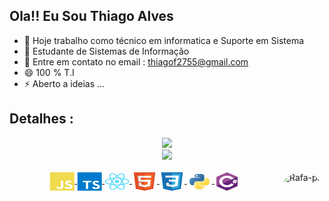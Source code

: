 ## Ola!! Eu Sou Thiago Alves

- 🔭 Hoje trabalho como técnico em informatica e Suporte em Sistema 
- 🌱 Estudante de Sistemas de Informação 
- 💬 Entre em contato no email : thiagof2755@gmail.com
- 😄 100 % T.I
- ⚡ Aberto a ideias ...


## Detalhes :
<div align="center">
  <a href="https://github.com/Thiagof2755">
  <img height="180em" src="https://github-readme-stats.vercel.app/api?username=Thiagof2755&show_icons=true&theme=dark&include_all_commits=true&count_private=true"/>
<div> 
 <img height="180em" src="https://github-readme-stats.vercel.app/api/top-langs/?username=Thiagof2755&layout=compact&langs_count=7&theme=dark"/>
</div>
<div style="display: inline_block"><br>
  <img align="center" alt="Rafa-Js" height="30" width="40" src="https://raw.githubusercontent.com/devicons/devicon/master/icons/javascript/javascript-plain.svg">
  <img align="center" alt="Rafa-Ts" height="30" width="40" src="https://raw.githubusercontent.com/devicons/devicon/master/icons/typescript/typescript-plain.svg">
  <img align="center" alt="Rafa-React" height="30" width="40" src="https://raw.githubusercontent.com/devicons/devicon/master/icons/react/react-original.svg">
  <img align="center" alt="Rafa-HTML" height="30" width="40" src="https://raw.githubusercontent.com/devicons/devicon/master/icons/html5/html5-original.svg">
  <img align="center" alt="Rafa-CSS" height="30" width="40" src="https://raw.githubusercontent.com/devicons/devicon/master/icons/css3/css3-original.svg">
  <img align="center" alt="Rafa-Python" height="30" width="40" src="https://raw.githubusercontent.com/devicons/devicon/master/icons/python/python-original.svg">
  <img align="center" alt="Rafa-Csharp" height="30" width="40" src="https://raw.githubusercontent.com/devicons/devicon/master/icons/csharp/csharp-original.svg">
  <img align="right" alt="Rafa-pic" height="150" style="border-radius:50px;" src="https://media.discordapp.net/attachments/639956127056134178/890373478988013628/Publicacoes_Instagram_1_1.png?width=676&height=676">
</div>
